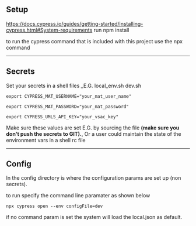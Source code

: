 ## Setup

https://docs.cypress.io/guides/getting-started/installing-cypress.html#System-requirements
run npm install

to run the cypress command that is included with this project use the npx command

---

## Secrets

Set your secrets in a shell files _E.G. local_env.sh dev.sh

```
export CYPRESS_MAT_USERNAME="your_mat_user_name"

export CYPRESS_MAT_PASSWORD="your_mat_password"

export CYPRESS_UMLS_API_KEY="your_vsac_key"
```

Make sure these values are set E.G. by sourcing the file **(make sure you don't push the secrets to GIT).**, Or a user
could maintain the state of the environment vars in a shell rc file

---

## Config

In the config directory is where the configuration params are set up (non secrets).

to run specify the command line paramater as shown below

```
npx cypress open --env configFile=dev
```

if no command param is set the system will load the local.json as default.




